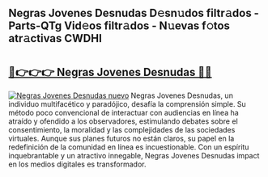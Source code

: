 ## Negras Jovenes Desnudas D𝚎sn𝚞dos filtr𝚊dos - Parts-QTg Vid𝚎os filtr𝚊dos - N𝚞evas f𝚘tos atr𝚊ctivas CWDHI

# <h2><a href="http://mbcfj9h.tromn.icu/?c=Negras+Jovenes+Desnudas">🔗👉👉👉 Negras Jovenes Desnudas 🔗🔗</a></h2>

[![Negras Jovenes Desnudas nuevo](https://i.imgur.com/pEAQMta.gif)](http://mbcfj9h.tromn.icu/?c=Negras+Jovenes+Desnudas)
Negras Jovenes Desnudas, un individuo multifacético y paradójico, desafía la comprensión simple. Su método poco convencional de interactuar con audiencias en línea ha atraído y ofendido a los observadores, estimulando debates sobre el consentimiento, la moralidad y las complejidades de las sociedades virtuales. Aunque sus planes futuros no están claros, su papel en la redefinición de la comunidad en línea es incuestionable. Con un espíritu inquebrantable y un atractivo innegable, Negras Jovenes Desnudas impact en los medios digitales es transformador.
